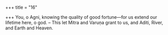 +++
title = "16"

+++
You, o Agni, knowing the quality of good fortune—for us extend our  lifetime here, o god.
– This let Mitra and Varuṇa grant to us, and Aditi, River, and Earth  and Heaven.